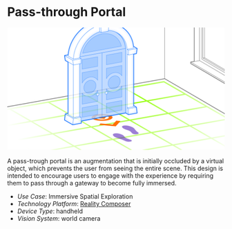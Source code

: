 # Pass-through Portal

![image](Pass-throughPortal.png)

A pass-trough portal is an augmentation that is initially occluded by a virtual object, which prevents the user from seeing the entire scene. This design is intended to encourage users to engage with the experience by requiring them to pass through a gateway to become fully immersed.

* _Use Case_: Immersive Spatial Exploration
* _Technology Platform_: [Reality Composer](../README.md)
* _Device Type_: handheld
* _Vision System_: world camera